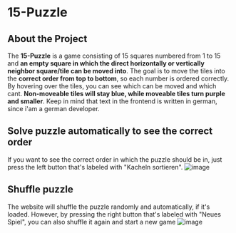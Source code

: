 # 15-Puzzle

## About the Project
The **15-Puzzle** is a game consisting of 15 squares numbered from 1 to 15 and **an empty square in which the direct horizontally or vertically neighbor square/tile can be moved into**. The goal is to move the tiles into the **correct order from top to bottom**, so each number is ordered correctly. By hovering over the tiles, you can see which can be moved and which cant. **Non-moveable tiles will stay blue, while moveable tiles turn purple and smaller**. Keep in mind that text in the frontend is written in german, since i'am a german developer.

## Solve puzzle automatically to see the correct order
If you want to see the correct order in which the puzzle should be in, just press the left button that's labeled with "Kacheln sortieren".
![image](https://github.com/LouisLohmer/15-Puzzle/assets/126259607/fda86131-df27-46e0-a1d3-abb8123a4ac7)

## Shuffle puzzle
The website will shuffle the puzzle randomly and automatically, if it's loaded. However, by pressing the right button that's labeled with "Neues Spiel", you can also shuffle it again and start a new game
![image](https://github.com/LouisLohmer/15-Puzzle/assets/126259607/fda86131-df27-46e0-a1d3-abb8123a4ac7)




